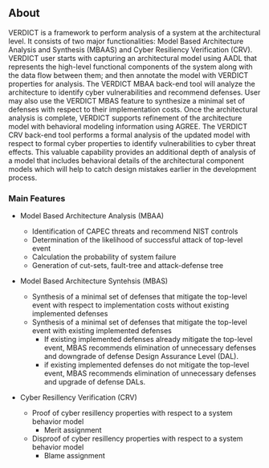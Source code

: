 ## About

VERDICT is a framework to perform analysis of a system at the architectural level. It consists of two major functionalities: Model Based Architecture Analysis and Synthesis (MBAAS) and Cyber Resiliency Verification (CRV). VERDICT user starts with capturing an architectural model using AADL that represents the high-level functional components of the system along with the data flow between them; and then annotate the model with VERDICT properties for analysis. The VERDICT MBAA back-end tool will analyze the architecture to identify cyber vulnerabilities and recommend defenses. User may also use the VERDICT MBAS feature to synthesize a minimal set of defenses with respect to their implementation costs. Once the architectural analysis is complete, VERDICT supports refinement of the architecture model with behavioral modeling information using AGREE. The VERDICT CRV back-end tool performs a formal analysis of the updated model with respect to formal cyber properties to identify vulnerabilities to cyber threat effects. This valuable capability provides an additional depth of analysis of a model that includes behavioral details of the architectural component models which will help to catch design mistakes earlier in the development process.

### Main Features

- Model Based Architecture Analysis (MBAA)
  - Identification of CAPEC threats and recommend NIST controls
  - Determination of the likelihood of successful attack of top-level event
  - Calculation the probability of system failure
  - Generation of cut-sets, fault-tree and attack-defense tree
  
- Model Based Architecture Syntehsis (MBAS)
  - Synthesis of a minimal set of defenses that mitigate the top-level event with respect to implementation costs without existing implemented defenses
  - Synthesis of a minimal set of defenses that mitigate the top-level event with existing implemented defenses 
    - If existing implemented defenses already mitigate the top-level event, MBAS recommends elimination of unnecessary defenses and downgrade of defense Design Assurance Level (DAL). 
    - if existing implemented defenses do not mitigate the top-level event, MBAS recommends elimination of unnecessary defenses and upgrade of defense DALs. 
    
- Cyber Resillency Verification (CRV)
  - Proof of cyber resillency properties with respect to a system behavior model
    - Merit assignment
  - Disproof of cyber resillency properties with respect to a system behavior model
    - Blame assignment
  
